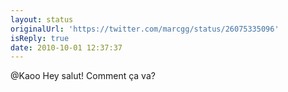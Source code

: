 ```yaml
---
layout: status
originalUrl: 'https://twitter.com/marcgg/status/26075335096'
isReply: true
date: 2010-10-01 12:37:37
---
```


@Kaoo Hey salut! Comment ça va?
